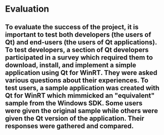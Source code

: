 # Evaluation

## To evaluate the success of the project, it is important to test both developers (the users of Qt) and end-users (the users of Qt applications). To test developers, a section of Qt developers participated in a survey which required them to download, install, and implement a simple application using Qt for WinRT. They were asked various questions about their experiences. To test users, a sample application was created with Qt for WinRT which mimmicked an "equivalent" sample from the Windows SDK. Some users were given the original sample while others were given the Qt version of the application. Their responses were gathered and compared.